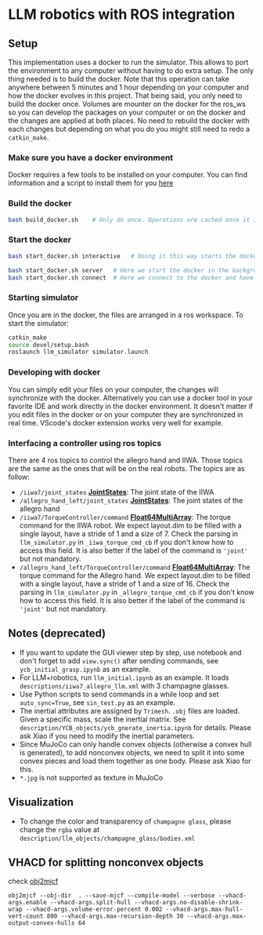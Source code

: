 # LLM robotics with ROS integration

## Setup
This implementation uses a docker to run the simulator. This allows to port the environment to any computer without having to do extra setup.
The only thing needed is to build the docker. Note that this operation can take anywhere between 5 minutes and 1 hour depending on your computer and how the docker evolves in this project. That being said, you only need to build the docker once. Volumes are mounter on the docker for the ros_ws so you can develop the packages on your computer or on the docker and the changes are applied at both places. No need to rebuild the docker with each changes but depending on what you do you might still need to redo a `catkin_make`.

### Make sure you have a docker environment
Docker requires a few tools to be installed on your computer. You can find information and a script to install them for you [here](https://github.com/epfl-lasa/wiki/wiki/Docker-install-script)

### Build the docker
```bash
bash build_docker.sh    # Only do once. Operations are cached once it is completed
```

### Start the docker
```bash
bash start_docker.sh interactive   # Doing it this way starts the docker in your terminal. The docker will end once you close the terminal
```

```bash
bash start_docker.sh server   # Here we start the docker in the background. You see nothing in your terminal
bash start_docker.sh connect  # Here we connect to the docker and have terminal output. You can connect simultaneously from as many terminal as you want using this. Even if you kill the terminal, the container will always be running in the background
```

### Starting simulator
Once you are in the docker, the files are arranged in a ros workspace. To start the simulator:
```bash
catkin_make
source devel/setup.bash
roslaunch llm_simulator simulator.launch
```

### Developing with docker
You can simply edit your files on your computer, the changes will synchronize with the docker. Alternatively you can use a docker tool in your favorite IDE and work directly in the docker environment. It doesn't matter if you edit files in the docker or on your computer they are synchronized in real time. VScode's docker extension works very well for example.

### Interfacing a controller using ros topics
There are 4 ros topics to control the allegro hand and IIWA. Those topics are the same as the ones that will be on the real robots. The topics are as follow:
- `/iiwa7/joint_states`  [**JointStates**](http://docs.ros.org/en/melodic/api/sensor_msgs/html/msg/JointState.html): The joint state of the IIWA
- `/allegro_hand_left/joint_states` [**JointStates**](http://docs.ros.org/en/melodic/api/sensor_msgs/html/msg/JointState.html): The joint states of the allegro hand
- `/iiwa7/TorqueController/command` [**Float64MultiArray**](http://docs.ros.org/en/melodic/api/std_msgs/html/msg/MultiArrayLayout.html): The torque command for the IIWA robot. We expect layout.dim to be filled with a single layout, have a stride of 1 and a size of 7. Check the parsing in `llm_simulator.py` in `_iiwa_torque_cmd_cb` if you don't know how to access this field. It is also better if the label of the command is `'joint'` but not mandatory.
- `/allegro_hand_left/TorqueController/command` [**Float64MultiArray**](http://docs.ros.org/en/melodic/api/std_msgs/html/msg/MultiArrayLayout.html): The torque command for the Allegro hand. We expect layout.dim to be filled with a single layout, have a stride of 1 and a size of 16. Check the parsing in `llm_simulator.py` in `_allegro_torque_cmd_cb` if you don't know how to access this field. It is also better if the label of the command is `'joint'` but not mandatory.

## Notes (deprecated)
- If you want to update the GUI viewer step by step, use notebook and don't forget to add `view.sync()` after sending commands,
see `ycb_initial_grasp.ipynb` as an example.
- For LLM+robotics, run `llm_initial.ipynb` as an example. It loads `descriptions/iiwa7_allegro_llm.xml`
with 3 champagne glasses.
- Use Python scripts to send commands in a while loop and set `auto_sync=True`, see `sin_test.py` as an example.
- The inertial attributes are assigned by `Trimesh`. `.obj` files are loaded. Given a specific mass, scale the inertial matrix.
See `description/YCB_objects/ycb_gnerate_inertia.ipynb` for details. Please ask Xiao if you need to modify the inertial parameters.
- Since MuJoCo can only handle convex objects (otherwise a convex hull is generated), to add nonconvex objects,
we need to split it into some convex pieces and load them together as one body. Please ask Xiao for this.
- `*.jpg` is not supported as texture in MuJoCo

## Visualization
- To change the color and transparency of `champagne glass`, please change the `rgba` value at `description/llm_objects/champagne_glass/bodies.xml`

## VHACD for splitting nonconvex objects
 check [obj2mjcf](https://github.com/kevinzakka/obj2mjcf)

`obj2mjcf --obj-dir  . --save-mjcf --compile-model --verbose --vhacd-args.enable --vhacd-args.split-hull --vhacd-args.no-disable-shrink-wrap --vhacd-args.volume-error-percent 0.002 --vhacd-args.max-hull-vert-count 800 --vhacd-args.max-recursion-depth 30 --vhacd-args.max-output-convex-hulls 64`